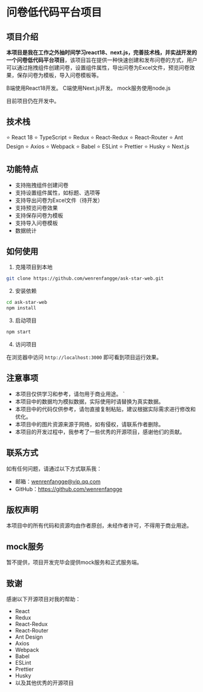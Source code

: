 # 问卷低代码平台项目
## 项目介绍

**本项目是我在工作之外抽时间学习react18、next.js，完善技术栈，并实战开发的一个问卷低代码平台项目**，该项目旨在提供一种快速创建和发布问卷的方式，用户可以通过拖拽组件创建问卷，设置组件属性，导出问卷为Excel文件，预览问卷效果，保存问卷为模板，导入问卷模板等。

B端使用React18开发。
C端使用Next.js开发。
mock服务使用node.js

目前项目仍在开发中。

## 技术栈

:star: React 18
:star: TypeScript
:star: Redux
:star: React-Redux
:star: React-Router
:star: Ant Design
:star: Axios
:star: Webpack
:star: Babel
:star: ESLint
:star: Prettier
:star: Husky
:star: Next.js

## 功能特点

- 支持拖拽组件创建问卷
- 支持设置组件属性，如标题、选项等
- 支持导出问卷为Excel文件（待开发）
- 支持预览问卷效果
- 支持保存问卷为模板
- 支持导入问卷模板
- 数据统计

    
## 如何使用

1. 克隆项目到本地

```bash
git clone https://github.com/wenrenfangge/ask-star-web.git
```

2. 安装依赖

```bash
cd ask-star-web
npm install
```

3. 启动项目

```bash
npm start
```

4. 访问项目

在浏览器中访问 `http://localhost:3000` 即可看到项目运行效果。

## 注意事项

- 本项目仅供学习和参考，请勿用于商业用途。
`
- 本项目中的数据均为模拟数据，实际使用时请替换为真实数据。
- 本项目中的代码仅供参考，请勿直接复制粘贴，建议根据实际需求进行修改和优化。
- 本项目中的图片资源来源于网络，如有侵权，请联系作者删除。
- 本项目的开发过程中，我参考了一些优秀的开源项目，感谢他们的贡献。
## 联系方式

如有任何问题，请通过以下方式联系我：

- 邮箱：wenrenfangge@vip.qq.com
- GitHub：https://github.com/wenrenfangge
## 版权声明

本项目中的所有代码和资源均由作者原创，未经作者许可，不得用于商业用途。

## mock服务
暂不提供，项目开发完毕会提供mock服务和正式服务端。

## 致谢

感谢以下开源项目对我的帮助：

- React
- Redux
- React-Redux
- React-Router
- Ant Design
- Axios
- Webpack
- Babel
- ESLint
- Prettier
- Husky
- 以及其他优秀的开源项目